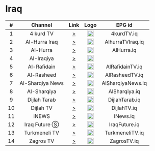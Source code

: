 <h1>Iraq</h1>

| #   | Channel        | Link  | Logo | EPG id |
|:---:|:--------------:|:-----:|:----:|:------:|
| 1   | 4 kurd TV | [>](https://4kurd.icdndhcp.com/hls/stream.m3u8) | <img height="20" src="https://static2.tgstat.ru/channels/_0/c5/c535da0125bf6d2d6cf11f8112cbbdce.jpg"/> | 4kurdTV.iq |
| 2   | Al-Hurra Iraq | [>](https://mbnvvideoingest-i.akamaihd.net/hls/live/1004674/MBNV_ALHURRA_IRAQ/playlist.m3u8) | <img height="20" src="https://i.imgur.com/mXBZEQP.png"/> | AlhurraTVIraq.iq |
| 3   | Al-Hurra            | [>](https://mbnvvideoingest-i.akamaihd.net/hls/live/1004673/MBNV_ALHURRA_MAIN/playlist.m3u8) | <img height="20" src="https://i.imgur.com/0izeu5z.png"/> | AlHurra.iq |
| 4   | Al-Iraqiya | [>](https://cdn.catiacast.video/abr/8d2ffb0aba244e8d9101a9488a7daa05/playlist.m3u8) | <img height="20" src="https://i.imgur.com/imdV6kL.png"/> |
| 5   | Al-Rafidain       | [>](https://cdg8.edge.technocdn.com/arrafidaintv/abr_live/playlist.m3u8) | <img height="20" src="https://i.imgur.com/D78qG91.png"/> | AlRafidainTV.iq |
| 6   | Al-Rasheed       | [>](https://media1.livaat.com/AL-RASHEED-HD/tracks-v1a1/playlist.m3u8) | <img height="20" src="https://i.imgur.com/SU9HbXY.png"/> | AlRasheedTV.iq |
| 7   | Al-Sharqiya News       | [>](https://5d94523502c2d.streamlock.net/alsharqiyalive/mystream/playlist.m3u8) | <img height="20" src="https://i.imgur.com/P6p17ZY.jpg"/> | AlSharqiyaNews.iq |
| 8   | Al-Sharqiya       | [>](https://5d94523502c2d.streamlock.net/home/mystream/playlist.m3u8) | <img height="20" src="https://i.imgur.com/bPYyXNf.png"/> | AlSharqiya.iq |
| 9   | Dijlah Tarab       | [>](https://ghaasiflu.online/tarab/tracks-v1a1/playlist.m3u8) | <img height="20" src="https://i.imgur.com/2SBjjBQ.png"/> | DijlahTarab.iq |
| 10  | Dijlah TV       | [>](https://ghaasiflu.online/Dijlah/tracks-v1a1/playlist.m3u8) | <img height="20" src="https://i.imgur.com/FJEeYiz.png"/> | DijlahTV.iq |
| 11  | iNEWS       | [>](https://svs.itworkscdn.net/inewsiqlive/inewsiq.smil/playlist.m3u8) | <img height="20" src="https://i.imgur.com/PeuBkaH.png"/> | INews.iq |
| 12  | Iraq Future Ⓢ       | [>](https://streaming.viewmedia.tv/viewsatstream40/viewsatstream40.smil/playlist.m3u8) | <img height="20" src="https://i.imgur.com/Z7woTe5.png"/> | IraqFuture.iq |
| 13  | Turkmeneli TV       | [>](https://137840.global.ssl.fastly.net/edge/live_6b7c6e205afb11ebb010f5a331abaf98/playlist.m3u8) | <img height="20" src="https://i.imgur.com/iUhhg4B.png"/> | TurkmeneliTV.iq |
| 14  | Zagros TV       | [>](https://5a3ed7a72ed4b.streamlock.net/zagrostv/SMIL:myStream.smil/playlist.m3u8) | <img height="20" src="https://i.imgur.com/UjIuIQX.png"/> | ZagrosTV.iq |

